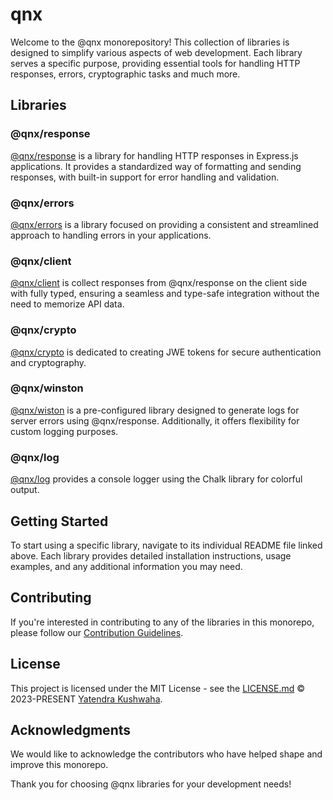 # qnx

Welcome to the @qnx monorepository! This collection of libraries is designed to simplify various aspects of web development. Each library serves a specific purpose, providing essential tools for handling HTTP responses, errors, cryptographic tasks and much more.

## Libraries

### @qnx/response

[@qnx/response](https://github.com/yatendra121/qnx/blob/main/packages/response/README.md) is a library for handling HTTP responses in Express.js applications. It provides a standardized way of formatting and sending responses, with built-in support for error handling and validation.

### @qnx/errors

[@qnx/errors](https://github.com/yatendra121/qnx/blob/main/packages/errors/README.md) is a library focused on providing a consistent and streamlined approach to handling errors in your applications.

### @qnx/client

[@qnx/client](https://github.com/yatendra121/qnx/blob/main/packages/client/README.md) is collect responses from @qnx/response on the client side with fully typed, ensuring a seamless and type-safe integration without the need to memorize API data.

### @qnx/crypto

[@qnx/crypto](https://github.com/yatendra121/qnx/blob/main/packages/crypto/README.md) is dedicated to creating JWE tokens for secure authentication and cryptography.

### @qnx/winston

[@qnx/wiston](https://github.com/yatendra121/qnx/blob/main/packages/wiston/README.md) is a pre-configured library designed to generate logs for server errors using @qnx/response. Additionally, it offers flexibility for custom logging purposes.

### @qnx/log

[@qnx/log](https://github.com/yatendra121/qnx/blob/main/packages/log/README.md) provides a console logger using the Chalk library for colorful output.

## Getting Started

To start using a specific library, navigate to its individual README file linked above. Each library provides detailed installation instructions, usage examples, and any additional information you may need.

## Contributing

If you're interested in contributing to any of the libraries in this monorepo, please follow our [Contribution Guidelines](CONTRIBUTING.md).

## License

This project is licensed under the MIT License - see the [LICENSE.md](https://github.com/yatendra121/qnx/blob/main/license) © 2023-PRESENT [Yatendra Kushwaha](https://github.com/yatendra121).

## Acknowledgments

We would like to acknowledge the contributors who have helped shape and improve this monorepo.

Thank you for choosing @qnx libraries for your development needs!
